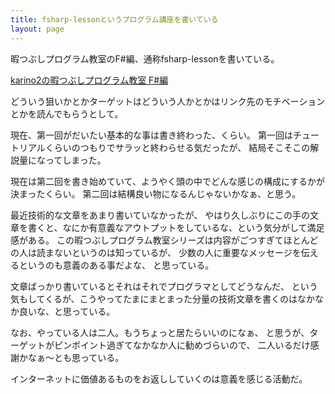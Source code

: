 ```yaml
---
title: fsharp-lessonというプログラム講座を書いている
layout: page
---
```

暇つぶしプログラム教室のF#編、通称fsharp-lessonを書いている。

[karino2の暇つぶしプログラム教室 F#編](https://karino2.github.io/fsharp-lesson/)

どういう狙いかとかターゲットはどういう人かとかはリンク先のモチベーションとかを読んでもらうとして。

現在、第一回がだいたい基本的な事は書き終わった、くらい。
第一回はチュートリアルくらいのつもりでサラッと終わらせる気だったが、
結局そこそこの解説量になってしまった。

現在は第二回を書き始めていて、ようやく頭の中でどんな感じの構成にするかが決まったくらい。
第二回は結構良い物になるんじゃないかなぁ、と思う。

最近技術的な文章をあまり書いていなかったが、
やはり久しぶりにこの手の文章を書くと、なにか有意義なアウトプットをしているな、という気分がして満足感がある。
この暇つぶしプログラム教室シリーズは内容がごつすぎてほとんどの人は読まないというのは知っているが、
少数の人に重要なメッセージを伝えるというのも意義のある事だよな、
と思っている。

文章ばっかり書いているとそれはそれでプログラマとしてどうなんだ、
という気もしてくるが、こうやってたまにまとまった分量の技術文章を書くのはなかなか良いな、と思っている。

なお、やっている人は二人。もうちょっと居たらいいのになぁ、
と思うが、ターゲットがピンポイント過ぎてなかなか人に勧めづらいので、
二人いるだけ感謝かなぁ〜とも思っている。

インターネットに価値あるものをお返ししていくのは意義を感じる活動だ。
